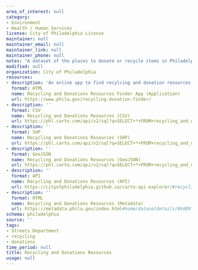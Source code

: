 ```yaml
---
area_of_interest: null
category:
- Environment
- Health / Human Services
license: City of Philadelphia License
maintainer: null
maintainer_email: null
maintainer_link: null
maintainer_phone: null
notes: "A dataset of the places to donate or recycle items in Philadelphia."
modified: null
organization: City of Philadelphia
resources:
- description: 'An online app to find recylcing and donation resources near the address you enter.'
  format: HTML
  name: Recycling and Donations Resources Finder App (Application)
  url: https://www.phila.gov/recycling-donation-finder/
- description: ''
  format: CSV
  name: Recycling and Donations Resources (CSV)
  url: https://phl.carto.com/api/v2/sql?q=SELECT+*+FROM+recycling_and_donations&filename=recycling_and_donations&format=csv&skipfields=cartodb_id
- description: ''
  format: SHP
  name: Recycling and Donations Resources (SHP)
  url: https://phl.carto.com/api/v2/sql?q=SELECT+*+FROM+recycling_and_donations&filename=recycling_and_donations&format=shp&skipfields=cartodb_id
- description: ''
  format: GeoJSON
  name: Recycling and Donations Resources (GeoJSON)
  url: https://phl.carto.com/api/v2/sql?q=SELECT+*+FROM+recycling_and_donations+WHERE+=&filename=recycling_and_donations&format=geojson&skipfields=cartodb_id
- description: ''
  format: API
  name: Recycling and Donations Resources (API)
  url: https://cityofphiladelphia.github.io/carto-api-explorer/#recycling_and_donations&_ga=2.189601774.417408942.1728562904-137199205.1728051629
- description: ''
  format: HTML
  name: Recycling and Donations Resources (Metadata)
  url: https://metadata.phila.gov/index.html#home/datasetdetails/66d89fdafc703302ea7104ec/
schema: philadelphia
source: ''
tags:
- Streets Department
- recycling
- donations
time_period: null
title: Recycling and Donations Resources
usage: null
---
```

